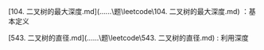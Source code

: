 [104. 二叉树的最大深度.md](..\..\..\题\leetcode\104. 二叉树的最大深度.md) ：基本定义

 [543. 二叉树的直径.md](..\..\..\题\leetcode\543. 二叉树的直径.md)  : 利用深度

